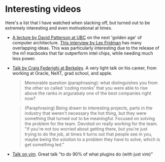 # Interesting videos
Here's a list that I have watched when slacking off, but turned out to be extremely interesting and even motivational at times.
- [A lecture by David Patterson at UBC](https://www.youtube.com/watch?v=kFT54hO1X8M) on the next 'golden age' of computer architecture. [This interview by Lex Fridman](https://www.youtube.com/watch?v=naed4C4hfAg) has many overlapping ideas. This was particularly interesting due to the release of the m1 macbooks that far outperform intel chips, while needing much less power. 
- [Talk by Craig Federighi at Berkeley](https://www.youtube.com/watch?v=43sjym5ZS68&t=1558s). A very light talk on his career, from working at Oracle, NeXT, grad school, and apple.
  > Memorable question (paraphrasing): what distinguishes you from the other so called 'coding monks' that you were able to rise above the ranks in argurabaly one of the best companies right now?

  > (Paraphrasing) Being drawn to interesting projects, parts in the industry that weren't necessary the hot thing, but they were something that turned out to be meaningful. Focused on solving the problem for the team. Devoted on really working for the team. "If you're not too worried about getting there, but you're just trying to do the job, at times it turns out that people see in you, maybe being the solution to a problem they have to solve, which is get something led."
- [Talk on vim](https://www.youtube.com/watch?v=XA2WjJbmmoM). Great talk "to do 90% of what plugins do (with just vim)"
